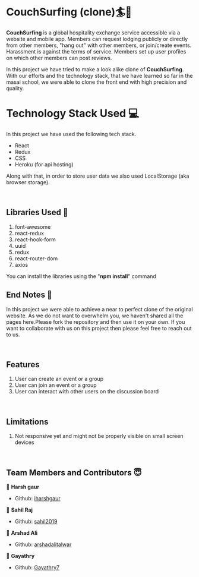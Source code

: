 <link rel="stylesheet" href="https://cdn.jsdelivr.net/gh/devicons/devicon@master/devicon.min.css">

# CouchSurfing (clone)🏄🏨

**CouchSurfing** is a global hospitality exchange service accessible via a website and mobile app. Members can request lodging publicly or directly from other members, "hang out" with other members, or join/create events. Harassment is against the terms of service. Members set up user profiles on which other members can post reviews.

In this project we have tried to make a look alike clone of **CouchSurfing**. With our efforts and the technology stack, that we have learned so far in the masai school, we were able to clone the front end with high precision and quality.

# Technology Stack Used 💻

In this project we have used the following tech stack.

- React <i class="devicon-react-plain colored"></i>
- Redux <i class="devicon-redux-plain colored"></i>
- CSS <i class="devicon-css3-plain colored"></i>
- Heroku (for api hosting) <i class="devicon-heroku-plain colored"></i>

Along with that, in order to store user data we also used LocalStorage (aka browser storage).

<br>

## Libraries Used 🌟

1. font-awesome
2. react-redux
3. react-hook-form
4. uuid
5. redux
6. react-router-dom
7. axios

You can install the libraries using the "**npm install**" command
<br>

## End Notes 📑

In this project we were able to achieve a near to perfect clone of the original website. As we do not want to overwhelm you, we haven't shared all the pages here.Please fork the repository and then use it on your own. If you want to collaborate with us on this project then please feel free to reach out to us.

<br>


## Features

1. User can create an event or a group
2. User can join an event or a group
3. User can interact with other users on the discussion board

<br>

## Limitations

1. Not responsive yet and might not be properly visible on small screen devices

<br>


## Team Members and Contributors 😇

👤 **Harsh gaur**

- Github: [iharshgaur](https://github.com/iharshgaur)

👤 **Sahil Raj**

- Github: [sahil2019](sahil2011.raj@gmail.com)

👤 **Arshad Ali**

- Github: [arshadalitalwar](arshadalitalwar@gmail.com)

👤 **Gayathry**

- Github: [Gayathry7](gayathryjm@gmail.com)
